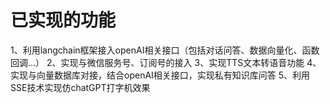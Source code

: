 # 已实现的功能
1、利用langchain框架接入openAI相关接口（包括对话问答、数据向量化、函数回调...）
2、实现与微信服务号、订阅号的接入
3、实现TTS文本转语音功能
4、实现与向量数据库对接，结合openAI相关接口，实现私有知识库问答
5、利用SSE技术实现仿chatGPT打字机效果
